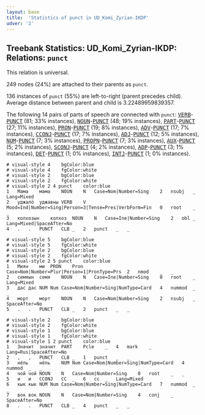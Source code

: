 ```yaml
---
layout: base
title:  'Statistics of punct in UD_Komi_Zyrian-IKDP'
udver: '2'
---
```


## Treebank Statistics: UD_Komi_Zyrian-IKDP: Relations: `punct`

This relation is universal.

249 nodes (24%) are attached to their parents as `punct`.

136 instances of `punct` (55%) are left-to-right (parent precedes child).
Average distance between parent and child is 3.22489959839357.

The following 14 pairs of parts of speech are connected with `punct`: <tt><a href="kpv_ikdp-pos-VERB.html">VERB</a></tt>-<tt><a href="kpv_ikdp-pos-PUNCT.html">PUNCT</a></tt> (81; 33% instances), <tt><a href="kpv_ikdp-pos-NOUN.html">NOUN</a></tt>-<tt><a href="kpv_ikdp-pos-PUNCT.html">PUNCT</a></tt> (48; 19% instances), <tt><a href="kpv_ikdp-pos-PART.html">PART</a></tt>-<tt><a href="kpv_ikdp-pos-PUNCT.html">PUNCT</a></tt> (27; 11% instances), <tt><a href="kpv_ikdp-pos-PRON.html">PRON</a></tt>-<tt><a href="kpv_ikdp-pos-PUNCT.html">PUNCT</a></tt> (19; 8% instances), <tt><a href="kpv_ikdp-pos-ADV.html">ADV</a></tt>-<tt><a href="kpv_ikdp-pos-PUNCT.html">PUNCT</a></tt> (17; 7% instances), <tt><a href="kpv_ikdp-pos-CCONJ.html">CCONJ</a></tt>-<tt><a href="kpv_ikdp-pos-PUNCT.html">PUNCT</a></tt> (17; 7% instances), <tt><a href="kpv_ikdp-pos-ADJ.html">ADJ</a></tt>-<tt><a href="kpv_ikdp-pos-PUNCT.html">PUNCT</a></tt> (12; 5% instances), <tt><a href="kpv_ikdp-pos-NUM.html">NUM</a></tt>-<tt><a href="kpv_ikdp-pos-PUNCT.html">PUNCT</a></tt> (7; 3% instances), <tt><a href="kpv_ikdp-pos-PROPN.html">PROPN</a></tt>-<tt><a href="kpv_ikdp-pos-PUNCT.html">PUNCT</a></tt> (7; 3% instances), <tt><a href="kpv_ikdp-pos-AUX.html">AUX</a></tt>-<tt><a href="kpv_ikdp-pos-PUNCT.html">PUNCT</a></tt> (5; 2% instances), <tt><a href="kpv_ikdp-pos-SCONJ.html">SCONJ</a></tt>-<tt><a href="kpv_ikdp-pos-PUNCT.html">PUNCT</a></tt> (4; 2% instances), <tt><a href="kpv_ikdp-pos-ADP.html">ADP</a></tt>-<tt><a href="kpv_ikdp-pos-PUNCT.html">PUNCT</a></tt> (3; 1% instances), <tt><a href="kpv_ikdp-pos-DET.html">DET</a></tt>-<tt><a href="kpv_ikdp-pos-PUNCT.html">PUNCT</a></tt> (1; 0% instances), <tt><a href="kpv_ikdp-pos-INTJ.html">INTJ</a></tt>-<tt><a href="kpv_ikdp-pos-PUNCT.html">PUNCT</a></tt> (1; 0% instances).


~~~ conllu
# visual-style 4	bgColor:blue
# visual-style 4	fgColor:white
# visual-style 2	bgColor:blue
# visual-style 2	fgColor:white
# visual-style 2 4 punct	color:blue
1	Мама	мама	NOUN	N	Case=Nom|Number=Sing	2	nsubj	_	Lang=Mixed
2	уджалӧ	уджавны	VERB	V	Mood=Ind|Number=Sing|Person=3|Tense=Pres|VerbForm=Fin	0	root	_	_
3	колхозын	колхоз	NOUN	N	Case=Ine|Number=Sing	2	obl	_	Lang=Mixed|SpaceAfter=No
4	.	.	PUNCT	CLB	_	2	punct	_	_

~~~


~~~ conllu
# visual-style 5	bgColor:blue
# visual-style 5	fgColor:white
# visual-style 2	bgColor:blue
# visual-style 2	fgColor:white
# visual-style 2 5 punct	color:blue
1	Миян	ми	PRON	Pron	Case=Nom|Number=Plur|Person=1|PronType=Prs	2	nmod	_	_
2	семяын	семя	NOUN	N	Case=Ine|Number=Sing	0	root	_	Lang=Mixed
3	дас	дас	NUM	Num	Case=Nom|Number=Sing|NumType=Card	4	nummod	_	_
4	морт	морт	NOUN	N	Case=Nom|Number=Sing	2	nsubj	_	SpaceAfter=No
5	.	.	PUNCT	CLB	_	2	punct	_	_

~~~


~~~ conllu
# visual-style 2	bgColor:blue
# visual-style 2	fgColor:white
# visual-style 1	bgColor:blue
# visual-style 1	fgColor:white
# visual-style 1 2 punct	color:blue
1	Значит	значит	PART	Pcle	_	4	mark	_	Lang=Rus|SpaceAfter=No
2	,	,	PUNCT	CLB	_	1	punct	_	_
3	нёль	нёль	NUM	Num	Case=Nom|Number=Sing|NumType=Card	4	nummod	_	_
4	чой	чой	NOUN	N	Case=Nom|Number=Sing	0	root	_	_
5	и	и	CCONJ	CC	_	6	cc	_	Lang=Mixed
6	кык	кык	NUM	Num	Case=Nom|Number=Sing|NumType=Card	7	nummod	_	_
7	вок	вок	NOUN	N	Case=Nom|Number=Sing	4	conj	_	SpaceAfter=No
8	.	.	PUNCT	CLB	_	4	punct	_	_

~~~


